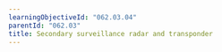 ```yaml
---
learningObjectiveId: "062.03.04"
parentId: "062.03"
title: Secondary surveillance radar and transponder
---
```

